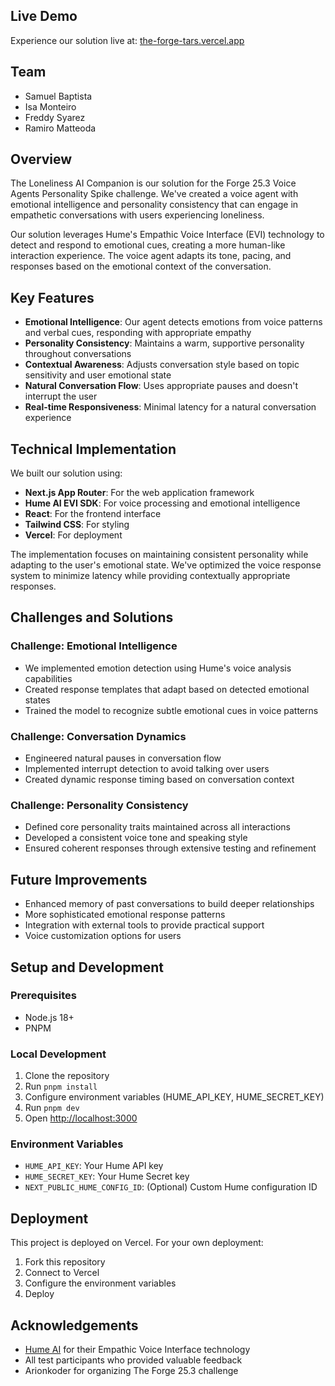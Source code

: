 ## Live Demo

Experience our solution live at: [the-forge-tars.vercel.app](https://the-forge-tars.vercel.app/)

## Team

- Samuel Baptista
- Isa Monteiro
- Freddy Syarez
- Ramiro Matteoda

## Overview

The Loneliness AI Companion is our solution for the Forge 25.3 Voice Agents Personality Spike challenge. We've created a voice agent with emotional intelligence and personality consistency that can engage in empathetic conversations with users experiencing loneliness.

Our solution leverages Hume's Empathic Voice Interface (EVI) technology to detect and respond to emotional cues, creating a more human-like interaction experience. The voice agent adapts its tone, pacing, and responses based on the emotional context of the conversation.

## Key Features

- **Emotional Intelligence**: Our agent detects emotions from voice patterns and verbal cues, responding with appropriate empathy
- **Personality Consistency**: Maintains a warm, supportive personality throughout conversations
- **Contextual Awareness**: Adjusts conversation style based on topic sensitivity and user emotional state
- **Natural Conversation Flow**: Uses appropriate pauses and doesn't interrupt the user
- **Real-time Responsiveness**: Minimal latency for a natural conversation experience

## Technical Implementation

We built our solution using:

- **Next.js App Router**: For the web application framework
- **Hume AI EVI SDK**: For voice processing and emotional intelligence
- **React**: For the frontend interface
- **Tailwind CSS**: For styling
- **Vercel**: For deployment

The implementation focuses on maintaining consistent personality while adapting to the user's emotional state. We've optimized the voice response system to minimize latency while providing contextually appropriate responses.

## Challenges and Solutions

### Challenge: Emotional Intelligence
- We implemented emotion detection using Hume's voice analysis capabilities
- Created response templates that adapt based on detected emotional states
- Trained the model to recognize subtle emotional cues in voice patterns

### Challenge: Conversation Dynamics
- Engineered natural pauses in conversation flow
- Implemented interrupt detection to avoid talking over users
- Created dynamic response timing based on conversation context

### Challenge: Personality Consistency
- Defined core personality traits maintained across all interactions
- Developed a consistent voice tone and speaking style
- Ensured coherent responses through extensive testing and refinement

## Future Improvements

- Enhanced memory of past conversations to build deeper relationships
- More sophisticated emotional response patterns
- Integration with external tools to provide practical support
- Voice customization options for users

## Setup and Development

### Prerequisites
- Node.js 18+
- PNPM

### Local Development
1. Clone the repository
2. Run `pnpm install`
3. Configure environment variables (HUME_API_KEY, HUME_SECRET_KEY)
4. Run `pnpm dev`
5. Open [http://localhost:3000](http://localhost:3000)

### Environment Variables
- `HUME_API_KEY`: Your Hume API key
- `HUME_SECRET_KEY`: Your Hume Secret key
- `NEXT_PUBLIC_HUME_CONFIG_ID`: (Optional) Custom Hume configuration ID

## Deployment

This project is deployed on Vercel. For your own deployment:

1. Fork this repository
2. Connect to Vercel
3. Configure the environment variables
4. Deploy

## Acknowledgements

- [Hume AI](https://hume.ai) for their Empathic Voice Interface technology
- All test participants who provided valuable feedback
- Arionkoder for organizing The Forge 25.3 challenge
